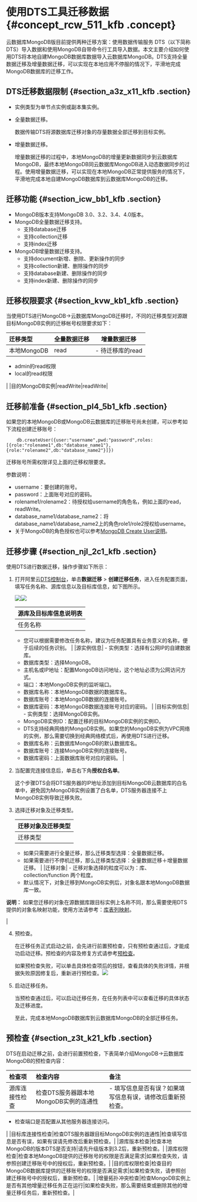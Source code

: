 # 使用DTS工具迁移数据 {#concept_rcw_511_kfb .concept}

云数据库MongoDB版目前提供两种迁移方案：使用数据传输服务 DTS（以下简称 DTS）导入数据和使用MongoDB自带命令行工具导入数据。本文主要介绍如何使用DTS将本地自建MongoDB数据库数据导入云数据库MongoDB。DTS支持全量数据迁移及增量数据迁移，可以实现在本地应用不停服的情况下，平滑地完成MongoDB数据库的迁移工作。

## DTS迁移数据限制 {#section_a3z_x11_kfb .section}

-   实例类型为单节点实例或副本集实例。
-   全量数据迁移。

    数据传输DTS将源数据库迁移对象的存量数据全部迁移到目标实例。

-   增量数据迁移。

    增量数据迁移的过程中，本地MongoDB的增量更新数据同步到云数据库MongoDB，最终本地MongoDB同云数据库MongoDB进入动态数据同步的过程。使用增量数据迁移，可以实现在本地MongoDB正常提供服务的情况下，平滑地完成本地自建MongoDB数据库到云数据库MongoDB的迁移。


## 迁移功能 {#section_icw_bb1_kfb .section}

-   MongoDB版本支持MongoDB 3.0、3.2、3.4、4.0版本。
-   MongoDB全量数据迁移支持。
    -   支持database迁移
    -   支持collection迁移
    -   支持index迁移
-   MongoDB增量数据迁移支持。
    -   支持document新增、删除、更新操作的同步
    -   支持collection新建、删除操作的同步
    -   支持database新建、删除操作的同步
    -   支持index新建、删除操作的同步

## 迁移权限要求 {#section_kvw_kb1_kfb .section}

当使用DTS进行MongoDB-\>云数据库MongoDB迁移时，不同的迁移类型对源跟目标MongoDB实例的迁移帐号权限要求如下：

|迁移类型|全量数据迁移|增量数据迁移|
|:---|:-----|------|
|本地MongoDB|read| -   待迁移库的read
-   admin的read权限
-   local的read权限

 |
|目的MongoDB实例|readWrite|readWrite|

## 迁移前准备 {#section_pl4_5b1_kfb .section}

如果您的本地MongoDB或MongoDB云数据库的迁移账号尚未创建，可以参考如下流程创建迁移账号：

```
    db.createUser({user:"username",pwd:"password",roles:[{role:"rolename1",db:"database_name1"},{role:"rolename2",db:"database_name2"}]})
```

迁移账号所需权限详见上面的迁移权限要求。

参数说明：

-   username：要创建的账号。
-   password：上面账号对应的密码。
-   rolename1/rolename2：待授权给username的角色名，例如上面的read，readWrite。
-   database\_name1/database\_name2：将database\_name1/database\_name2上的角色role1/role2授权给username。
-   关于MongoDB的角色授权也可以参考[MongoDB Create User说明](https://docs.mongodb.com/manual/reference/method/db.createUser/)。

## 迁移步骤 {#section_njl_2c1_kfb .section}

使用DTS进行数据迁移，操作步骤如下所示：

1.  打开阿里云[DTS控制台](http://dts.aliyun.com)，单击**数据迁移** \> **创建迁移任务**，进入任务配置页面，填写任务名称、源库信息以及目标库信息，如下图所示。

    ![](http://docs-aliyun.cn-hangzhou.oss.aliyun-inc.com/assets/pic/60037/cn_zh/1506667681073/ykxx.png)![](http://docs-aliyun.cn-hangzhou.oss.aliyun-inc.com/assets/pic/60037/cn_zh/1506667705070/mbk.png)

    |源库及目标库信息说明表|
    |:----------|
    |任务名称|     -   DTS为每个任务自动生成一个任务名称，任务名称没有唯一性要求。
    -   您可以根据需要修改任务名称，建议为任务配置具有业务意义的名称，便于后续的任务识别。
 |
    |源实例信息|     -   实例类型：选择有公网IP的自建数据库。
    -   数据库类型：选择MongoDB。
    -   主机名或IP地址：配置MongoDB访问地址，这个地址必须为公网访问方式。
    -   端口：本地MongoDB实例的监听端口。
    -   数据库名称：本地MongoDB数据的数据库名。
    -   数据库账号：本地MongoDB数据的连接账号。
    -   数据库密码：本地MongoDB数据连接账号对应的密码。
 |
    |目标实例信息|     -   实例类型：选择MongoDB实例。
    -   MongoDB实例ID：配置迁移的目标MongoDB实例的实例ID。
    -   DTS支持经典网络的MongoDB实例。如果您的MongoDB实例为VPC网络的实例，那么需要切换到经典网络模式后，再使用DTS进行迁移。
    -   数据库名称：云数据库MongoDB的默认数据库名。
    -   数据库账号：连接MongoDB实例的连接账号。
    -   数据库密码：上面数据库账号对应的密码。
 |

2.  当配置完连接信息后，单击右下角**授权白名单**。

    这个步骤DTS会将DTS服务器的IP地址添加到目标MongoDB云数据库的白名单中，避免因为MongoDB实例设置了白名单，DTS服务器连接不上MongoDB实例导致迁移失败。

3.  选择迁移对象及迁移类型。

    |迁移对象及迁移类型|
    |:--------|
    |迁移类型|     -   MongoDB，支持全量数据迁移、增量数据迁移。
    -   如果只需要进行全量迁移，那么迁移类型选择：全量数据迁移。
    -   如果需要进行不停机迁移，那么迁移类型选择：全量数据迁移＋增量数据迁移。
 |
    |迁移对象|     -   迁移对象选择的粒度可以为：库、collection/function 两个粒度。
    -   默认情况下，对象迁移到MongoDB实例后，对象名跟本地MongoDB数据库一致。

**说明：** 如果您迁移的对象在源数据库跟目标实例上名称不同，那么需要使用DTS提供的对象名映射功能，使用方法请参考：[库表列映射](https://help.aliyun.com/document_detail/26628.html)。

 |

4.  预检查。

    在迁移任务正式启动之前，会先进行前置预检查，只有预检查通过后，才能成功启动迁移。预检查的内容及修复方式请参考[预检查](https://help.aliyun.com/document_detail/60037.html?spm=a2c4g.11186623.6.582.66804442QK1D58#yjc)。

    如果预检查失败，可以单击具体检查项后的按钮，查看具体的失败详情，并根据失败原因修复后，重新进行预检查。![](http://docs-aliyun.cn-hangzhou.oss.aliyun-inc.com/assets/pic/26625/cn_zh/1470308924221/MongoDB%E8%BF%81%E7%A7%BB_%E6%AD%A5%E9%AA%A43.jpg)

5.  启动迁移任务。

    当预检查通过后，可以启动迁移任务，在任务列表中可以查看迁移的具体状态及迁移进度。

    至此，完成本地MongoDB数据库到云数据库MongoDB的全部迁移任务。


## 预检查 {#section_z3t_k21_kfb .section}

DTS在启动迁移之前，会进行前置预检查，下表简单介绍MongoDB-\>云数据库MongoDB的预检查内容：

|检查项|检查内容|备注|
|:--|:---|:-|
|源库连接性检查|检查DTS服务器跟本地MongoDB实例的连通性| -   填写信息是否有误？如果填写信息有误，请修改后重新预检查。
-   检查端口是否配置从其他服务器连接访问。

 |
|目标库连接性检查|检查DTS服务器跟目标MongoDB实例的连通性|检查填写信息是否有误，如果有误请先修改后重新预检查。|
|源库版本检查|检查本地MongoDB的版本DTS是否支持|请先升级版本到3.2后，重新预检查。|
|源库权限检查|检查本地MongoDB提供的迁移账号的权限是否满足需求|如果检查失败，请参照创建迁移账号中的授权后，重新预检查。|
|目的库权限检查|检查目的MongoDB数据库提供的迁移账号的权限是否满足需求|如果检查失败，请参照创建迁移账号中的授权后，重新预检查。|
|增量拓扑冲突检查|检查MongoDB实例上是否有其他增量迁移任务正在运行|如果检查失败，那么需要结束或删除其他的增量迁移任务后，重新预检查。|

